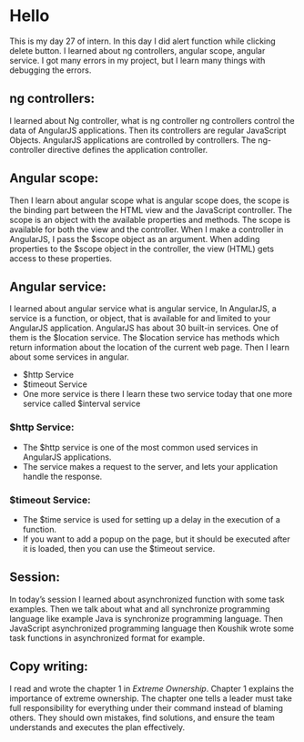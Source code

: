 # Hello

This is my day 27 of intern. In this day I did alert function while clicking delete button. I learned about ng controllers, angular scope, angular service. I got many errors in my project, but I learn many things with debugging the errors.

## ng controllers:

I learned about Ng controller, what is ng controller ng controllers control the data of AngularJS applications. Then its controllers are regular JavaScript Objects. AngularJS applications are controlled by controllers. The ng-controller directive defines the application controller.

## Angular scope:

Then I learn about angular scope what is angular scope does, the scope is the binding part between the HTML view and the JavaScript controller. The scope is an object with the available properties and methods. The scope is available for both the view and the controller. When I make a controller in AngularJS, I pass the $scope object as an argument. When adding properties to the $scope object in the controller, the view (HTML) gets access to these properties.

## Angular service:

I learned about angular service what is angular service, In AngularJS, a service is a function, or object, that is available for and limited to your AngularJS application. AngularJS has about 30 built-in services. One of them is the $location service. The $location service has methods which return information about the location of the current web page. Then I learn about some services in angular.

- $http Service
- $timeout Service
- One more service is there I learn these two service today that one more service called $interval service

### $http Service:

- The $http service is one of the most common used services in AngularJS applications.
- The service makes a request to the server, and lets your application handle the response.

### $timeout Service:

- The $time service is used for setting up a delay in the execution of a function.
- If you want to add a popup on the page, but it should be executed after it is loaded, then you can use the $timeout service. 

## Session:

In today’s session I learned about asynchronized function with some task examples. Then we talk about what and all synchronize programming language like example Java is synchronize programming language. Then JavaScript asynchronized programming language then Koushik wrote some task functions in asynchronized format for example.

## Copy writing:

I read and wrote the chapter 1 in *Extreme Ownership*. Chapter 1 explains the importance of extreme ownership. The chapter one tells a leader must take full responsibility for everything under their command instead of blaming others. They should own mistakes, find solutions, and ensure the team understands and executes the plan effectively.